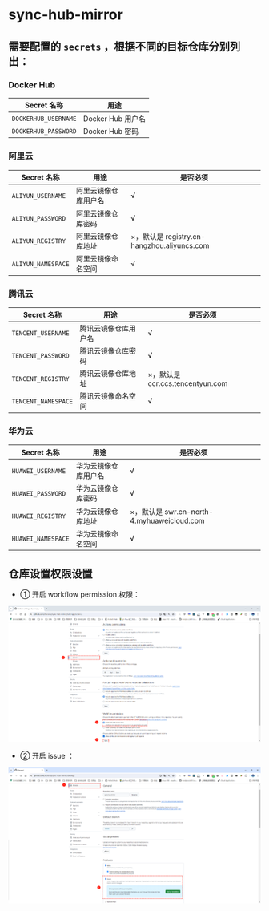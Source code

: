 # sync-hub-mirror
##  需要配置的 `secrets` ，根据不同的目标仓库分别列出：

### Docker Hub

| Secret 名称          | 用途                             |
|----------------------|----------------------------------|
| `DOCKERHUB_USERNAME` | Docker Hub 用户名                |
| `DOCKERHUB_PASSWORD` | Docker Hub 密码                  |

### 阿里云

| Secret 名称        | 用途                 | 是否必须                                    |
| ------------------ | -------------------- | ------------------------------------------- |
| `ALIYUN_USERNAME`  | 阿里云镜像仓库用户名 | √                                           |
| `ALIYUN_PASSWORD`  | 阿里云镜像仓库密码   | √                                           |
| `ALIYUN_REGISTRY`  | 阿里云镜像仓库地址   | ×，默认是 registry.cn-hangzhou.aliyuncs.com |
| `ALIYUN_NAMESPACE` | 阿里云镜像命名空间   | √                                           |

### 腾讯云

| Secret 名称         | 用途                 | 是否必须                         |
| ------------------- | -------------------- | -------------------------------- |
| `TENCENT_USERNAME`  | 腾讯云镜像仓库用户名 | √                                |
| `TENCENT_PASSWORD`  | 腾讯云镜像仓库密码   | √                                |
| `TENCENT_REGISTRY`  | 腾讯云镜像仓库地址   | ×，默认是 ccr.ccs.tencentyun.com |
| `TENCENT_NAMESPACE` | 腾讯云镜像命名空间   | √                                |

### 华为云

| Secret 名称        | 用途                 | 是否必须                                   |
| ------------------ | -------------------- | ------------------------------------------ |
| `HUAWEI_USERNAME`  | 华为云镜像仓库用户名 | √                                          |
| `HUAWEI_PASSWORD`  | 华为云镜像仓库密码   | √                                          |
| `HUAWEI_REGISTRY`  | 华为云镜像仓库地址   | ×，默认是 swr.cn-north-4.myhuaweicloud.com |
| `HUAWEI_NAMESPACE` | 华为云镜像命名空间   | √                                          |



## 仓库设置权限设置

* ① 开启 workflow permission 权限：

![image-20240615062212624](./assets/image-20240615062212624.png)

* ② 开启 issue ：

![image-20240615062247536](./assets/image-20240615062247536.png)
